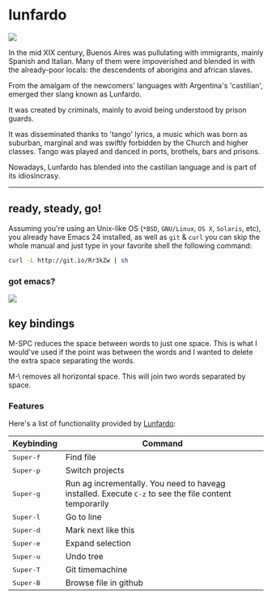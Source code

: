 lunfardo
========

![](https://raw.githubusercontent.com/unbalancedparentheses/lunfardo/master/images/buenosaires.jpg)

In the mid XIX century, Buenos Aires was pullulating with immigrants, mainly Spanish and Italian. Many of them were impoverished and blended in with 
the already-poor locals: the descendents of aborigins and african slaves.

From the amalgam of the newcomers' languages with Argentina's 'castilian', emerged ther slang known as Lunfardo.

It was created by criminals, mainly to avoid being understood by prison guards.

It was disseminated thanks to 'tango' lyrics, a music which was born as suburban, marginal and was swiftly forbidden by the Church and higher classes. Tango was played and danced in ports, brothels, bars and prisons.

Nowadays, Lunfardo has blended into the castilian language and is part of its idiosincrasy.

---

## ready, steady, go!

Assuming you're using an Unix-like OS (`*BSD`, `GNU/Linux`, `OS X`, `Solaris`,
etc), you already have Emacs 24 installed, as well as `git` & `curl` you
can skip the whole manual and just type in your favorite shell the
following command:

```bash
curl -L http://git.io/Rr3kZw | sh
```


### got emacs?
![](https://raw2.github.com/unbalancedparentheses/lunfardo/master/images/text_editors.jpg)

## key bindings
M-SPC reduces the space between words to just one space. This is what I would've used if the point was between the words and I wanted to delete the extra space separating the words.

M-\ removes all horizontal space. This will join two words separated by space.

### Features

Here's a list of functionality provided by [Lunfardo](https://github.com/bbatsov/projectile):

Keybinding         | Command
-------------------|------------------------------------------------------------
<kbd>Super-f</kbd> | Find file
<kbd>Super-p</kbd> | Switch projects
<kbd>Super-g</kbd> | Run ag incrementally. You need to have[ag](https://github.com/ggreer/the_silver_searcher) installed. Execute <kbd>C-z</kbd> to see the file content temporarily
<kbd>Super-l</kbd> | Go to line
<kbd>Super-d</kbd> | Mark next like this
<kbd>Super-e</kbd> | Expand selection
<kbd>Super-u</kbd> | Undo tree
<kbd>Super-T</kbd> | Git timemachine
<kbd>Super-B</kbd> | Browse file in github





